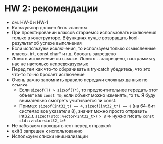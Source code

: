 # HW 2: рекомендации
  - см. HW-0 и HW-1
  - Калькулятор должен быть классом
  - При проектировании классов стараемся использовать исключения только в конструкторе. В функциях лучше возвращать bool-результат об успехе выполнения
  - Если используем исключения, то используем только осмысленные классы. int, const char* и т.д. бросать запрещено
  - Ловить исключение по ссылке. Ловить ... запрещено, программы у нас не настолько непредсказуемые
  - Перед тем как что-то оборачивать в try-catch убедитесь, что это что-то точно бросает исключение
  - Очень важно запомнить правило передачи сложных данных по ссылке
    - Если ```sizeof(T) > sizeof(T*)```, то предпочтительнее передать этот объект как ```const T&```, если объект можно изменять, то ```T&```. Я буду внимательно смотреть учитывается ли сonst.
    - Пример: ```sizeof(int32_t) == 4```, ```sizeof(int32_t*) == 8``` (на 64-бит системах все указатели 8), значит можно просто отправить int32_t. ```sizeof(std::vector<int32_t>) > 8``` => нужно писать ```сonst std::vector<int32_t>&```
  - Не забываем проходить тест перед отправкой 
  - exit() запрещен к использованию
  - Используем списки инициализации
